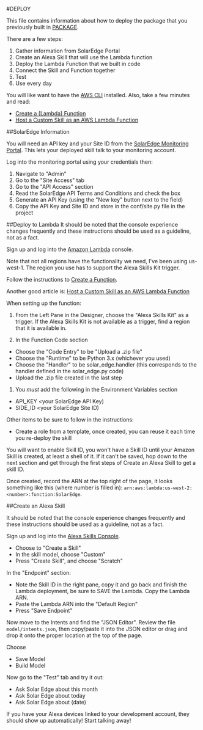 #DEPLOY

This file contains information about how to deploy the package
that you previously built in [PACKAGE](PACKAGE.md).

There are a few steps:
1. Gather information from SolarEdge Portal
1. Create an Alexa Skill that will use the Lambda function
1. Deploy the Lambda Function that we built in code
1. Connect the Skill and Function together
1. Test
1. Use every day

You will like want to have the [AWS CLI](https://aws.amazon.com/cli/)
installed. Also, take a few minutes and read:
* [Create a (Lambda) Function](https://docs.aws.amazon.com/lambda/latest/dg/getting-started-create-function.html)
* [Host a Custom Skill as an AWS Lambda Function](https://developer.amazon.com/docs/custom-skills/host-a-custom-skill-as-an-aws-lambda-function.html)


##SolarEdge Information

You will need an API key and your Site ID from the 
[SolarEdge Monitoring Portal](https://monitoring.solaredge.com/solaredge-web/p/login?locale=en_US).
This lets your deployed skill talk to your monitoring account.

Log into the monitoring portal using your credentials then:
1. Navigate to "Admin"
1. Go to the "Site Access" tab
1. Go to the "API Access" section
1. Read the SolarEdge API Terms and Conditions and check the box
1. Generate an API Key (using the "New key" button next to the field)
1. Copy the API Key and Site ID and store in the conf/site.py file
in the project


##Deploy to Lambda
It should be noted that the console experience changes frequently and these
instructions should be used as a guideline, not as a fact.

Sign up and log into the [Amazon Lambda](https://aws.amazon.com/lambda/) console.

Note that not all regions have the functionality we need, I've been using
us-west-1. The region you use has to support the Alexa Skills Kit trigger.

Follow the instructions to
[Create a Function](https://docs.aws.amazon.com/lambda/latest/dg/getting-started-create-function.html).

Another good article is:
[Host a Custom Skill as an AWS Lambda Function](https://developer.amazon.com/docs/custom-skills/host-a-custom-skill-as-an-aws-lambda-function.html)

When setting up the function:

1. From the Left Pane in the Designer, choose the "Alexa Skills Kit" as a
trigger. If the Alexa Skills Kit is not available as a trigger, find a region
that it is available in.

1. In the Function Code section
  * Choose the "Code Entry" to be "Upload a .zip file"
  * Choose the "Runtime" to be Python 3.x (whichever you used)
  * Choose the "Handler" to be solar_edge.handler (this corresponds to the handler
  defined in the solar_edge.py code)
  * Upload the .zip file created in the last step
  
1. You *must* add the following in the Environment Variables section
  * API_KEY <your SolarEdge API Key)
  * SIDE_ID <your SolarEdge Site ID)

Other items to be sure to follow in the instructions:
* Create a role from a template, once created, you can reuse it each
time you re-deploy the skill

You will want to enable Skill ID, you won't have a Skill ID until your
Amazon Skill is created, at least a shell of it. If it can't be saved,
hop down to the next section and get through the first steps of Create an
Alexa Skill to get a skill ID.

Once created, record the ARN at the top right of the page, it
looks something like this (where number is filled in):
`arn:aws:lambda:us-west-2:<number>:function:SolarEdge`.

##Create an Alexa Skill

It should be noted that the console experience changes frequently and these
instructions should be used as a guideline, not as a fact.

Sign up and log into the
[Alexa Skills Console](https://developer.amazon.com/alexa/console/ask?).

* Choose to "Create a Skill"
* In the skill model, choose "Custom"
* Press "Create Skill", and choose "Scratch"

In the "Endpoint" section:
* Note the Skill ID in the right pane, copy it and go back and finish
  the Lambda deployment, be sure to SAVE the Lambda. Copy the Lambda
  ARN.
* Paste the Lambda ARN into the "Default Region"
* Press "Save Endpoint"

Now move to the Intents and find the "JSON Editor". Review the file
`model/intents.json`, then copy/paste it into the JSON editor or 
drag and drop it onto the proper location at the top of the page.

Choose
* Save Model
* Build Model

Now go to the "Test" tab and try it out:
* Ask Solar Edge about this month
* Ask Solar Edge about today
* Ask Solar Edge about (date)

If you have your Alexa devices linked to your development account,
they should show up automatically! Start talking away!


